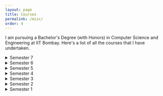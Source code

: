 ```yaml
---
layout: page
title: Courses
permalink: /misc/
order: 4
---
```


I am pursuing a Bachelor's Degree (with Honors) in Computer Science and Engineering at IIT Bombay. Here's a list of all the courses that I have undertaken.

<details><summary>Semester 7</summary>
<p>

#### Hello

</p>
</details>
<details><summary>Semester 6</summary>
<p>

#### Hello

</p>
</details>
<details><summary>Semester 5</summary>
<p>

#### Hello

</p>
</details>
<details><summary>Semester 4</summary>
<p>

---
#### Hello
---

</p>
</details>
<details><summary>Semester 3</summary>
<p>

#### Hello

</p>
</details>
<details><summary>Semester 2</summary>

## A Table

| Course Code | Title |
| --- | --- |
| git status | List all new or modified files |
| git diff | Show file differences that haven't been staged |

</details>
<details><summary>Semester 1</summary>
<p>

#### Hello

</p>
</details>